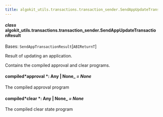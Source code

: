 ```yaml
---
title: algokit_utils.transactions.transaction_sender.SendAppUpdateTransactionResult
---
```


#### _class_ algokit_utils.transactions.transaction_sender.SendAppUpdateTransactionResult

Bases: `SendAppTransactionResult`[`ABIReturnT`]

Result of updating an application.

Contains the compiled approval and clear programs.

#### compiled*approval *: Any | None\_ _= None_

The compiled approval program

#### compiled*clear *: Any | None\_ _= None_

The compiled clear state program
